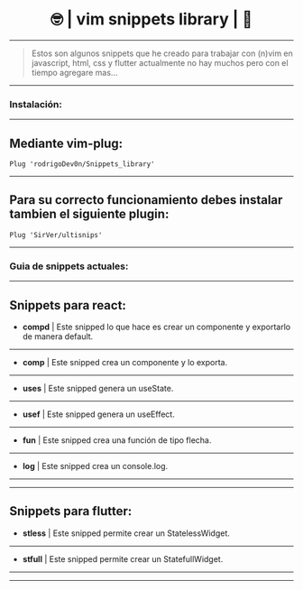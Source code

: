 
<h1 align="center"> 🤓 | vim snippets library | 🤖 </h1>


---
> Estos son algunos snippets que he creado para trabajar con (n)vim en javascript, html, css y flutter actualmente no hay muchos pero con el tiempo agregare mas...
---

### Instalación:
---

Mediante vim-plug:
---
~~~
Plug 'rodrigoDev0n/Snippets_library'
~~~
---
Para su correcto funcionamiento debes instalar tambien el siguiente plugin:
---
~~~
Plug 'SirVer/ultisnips'
~~~
---
### Guia de snippets actuales:
---
Snippets para react:
---
* <strong>compd</strong> | Este snipped lo que hace es crear un componente y exportarlo de manera default.
---
* <strong>comp</strong> | Este snipped crea un componente y lo exporta.
---
* <strong>uses</strong> | Este snipped genera un useState.
---
* <strong>usef</strong> | Este snipped genera un useEffect.
---
* <strong>fun</strong> | Este snipped crea una función de tipo flecha.
---
* <strong>log</strong> | Este snipped crea un console.log.
---
---

Snippets para flutter:
---

* <strong>stless</strong> | Este snipped permite crear un StatelessWidget.
---
* <strong>stfull</strong> | Este snipped permite crear un StatefullWidget.
---
---



